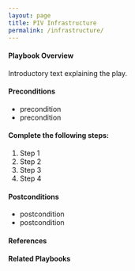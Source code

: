 ```yaml
---
layout: page
title: PIV Infrastructure
permalink: /infrastructure/
---
```

#### Playbook Overview

Introductory text explaining the play.

#### Preconditions

<ul>
<li>precondition</li>
<li>precondition</li>
</ul>

#### Complete the following steps:

<ol>
<li>Step 1</li>
<li>Step 2</li>
<li>Step 3</li>
<li>Step 4</li>
</ol>

#### Postconditions
<ul>
<li>postcondition</li>
<li>postcondition</li>
</ul>

#### References

#### Related Playbooks